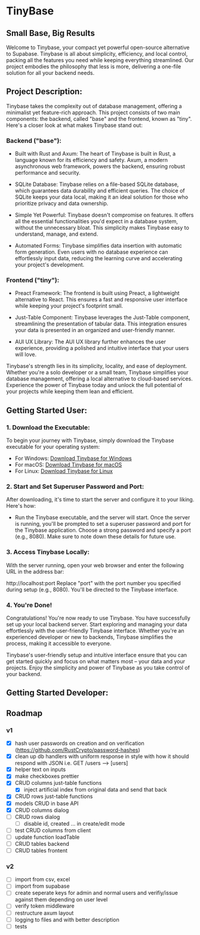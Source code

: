 # TinyBase
## Small Base, Big Results
Welcome to Tinybase, your compact yet powerful open-source alternative to Supabase. Tinybase is all about simplicity, efficiency, and local control, packing all the features you need while keeping everything streamlined. Our project embodies the philosophy that less is more, delivering a one-file solution for all your backend needs.

## Project Description:
Tinybase takes the complexity out of database management, offering a minimalist yet feature-rich approach. This project consists of two main components: the backend, called "base" and the frontend, known as "tiny". Here's a closer look at what makes Tinybase stand out:

### Backend ("base"):
- Built with Rust and Axum: The heart of Tinybase is built in Rust, a language known for its efficiency and safety. Axum, a modern asynchronous web framework, powers the backend, ensuring robust performance and security.

- SQLite Database: Tinybase relies on a file-based SQLite database, which guarantees data durability and efficient queries. The choice of SQLite keeps your data local, making it an ideal solution for those who prioritize privacy and data ownership.

- Simple Yet Powerful: Tinybase doesn't compromise on features. It offers all the essential functionalities you'd expect in a database system, without the unnecessary bloat. This simplicity makes Tinybase easy to understand, manage, and extend.

- Automated Forms: Tinybase simplifies data insertion with automatic form generation. Even users with no database experience can effortlessly input data, reducing the learning curve and accelerating your project's development.

### Frontend ("tiny"):
- Preact Framework: The frontend is built using Preact, a lightweight alternative to React. This ensures a fast and responsive user interface while keeping your project's footprint small.

- Just-Table Component: Tinybase leverages the Just-Table component, streamlining the presentation of tabular data. This integration ensures your data is presented in an organized and user-friendly manner.

- AUI UX Library: The AUI UX library further enhances the user experience, providing a polished and intuitive interface that your users will love.

Tinybase's strength lies in its simplicity, locality, and ease of deployment. Whether you're a solo developer or a small team, Tinybase simplifies your database management, offering a local alternative to cloud-based services. Experience the power of Tinybase today and unlock the full potential of your projects while keeping them lean and efficient.

## Getting Started User:
### 1. Download the Executable:
To begin your journey with Tinybase, simply download the Tinybase executable for your operating system:

- For Windows: [Download Tinybase for Windows]()
- For macOS: [Download Tinybase for macOS]()
- For Linux: [Download Tinybase for Linux]()  

### 2. Start and Set Superuser Password and Port:
After downloading, it's time to start the server and configure it to your liking. Here's how:

- Run the Tinybase executable, and the server will start.
Once the server is running, you'll be prompted to set a superuser password and port for the Tinybase application. Choose a strong password and specify a port (e.g., 8080). Make sure to note down these details for future use.

### 3. Access Tinybase Locally:

With the server running, open your web browser and enter the following URL in the address bar:

  http://localhost:port
  Replace "port" with the port number you specified during setup (e.g., 8080). You'll be directed to the Tinybase interface.

### 4. You're Done!

Congratulations! You're now ready to use Tinybase. You have successfully set up your local backend server. Start exploring and managing your data effortlessly with the user-friendly Tinybase interface. Whether you're an experienced developer or new to backends, Tinybase simplifies the process, making it accessible to everyone.

Tinybase's user-friendly setup and intuitive interface ensure that you can get started quickly and focus on what matters most – your data and your projects. Enjoy the simplicity and power of Tinybase as you take control of your backend.

## Getting Started Developer:


## Roadmap
### v1
- [x] hash user passwords on creation and on verification (https://github.com/RustCrypto/password-hashes)
- [x] clean up db handlers with uniform response in style with how it should respond with JSON i.e. GET /users --> [users] 
- [x] helper text on inputs
- [x] make checkboxes prettier
- [x] CRUD columns just-table functions
  - [x] inject artificial index from original data and send that back
- [x] CRUD rows just-table functions
- [x] models CRUD in base API
- [x] CRUD columns dialog
- [ ] CRUD rows dialog
  - [ ] disable id, created ... in create/edit mode
- [ ] test CRUD columns from client
- [ ] update function loadTable
- [ ] CRUD tables backend
- [ ] CRUD tables frontent
### v2
- [ ] import from csv, excel
- [ ] import from supabase
- [ ] create seperate keys for admin and normal users and verifiy/issue against them depending on user level
- [ ] verify token middleware
- [ ] restructure axum layout
- [ ] logging to files and with better description
- [ ] tests
